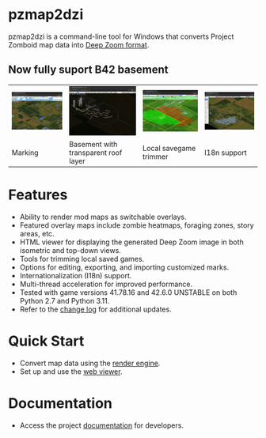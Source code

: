 # pzmap2dzi
pzmap2dzi is a command-line tool for Windows that converts Project Zomboid map data into [Deep Zoom format](https://en.wikipedia.org/wiki/Deep_Zoom).

## Now fully suport B42 basement

<p float="left">
  <table>
  <tr>
    <td><img src="/docs/img/markedit.jpg" width="192" alt="marking" /></td>
    <td><img src="/docs/img/basement.jpg" width="192" alt="basement" /></td>
    <td><img src="/docs/img/trimmer.jpg" width="192" alt="trimmer" /></td>
    <td><img src="/docs/img/i18n.jpg" width="192" alt="i18n" /></td>
  </tr>
  <tr>
    <td>Marking</td>
    <td>Basement with transparent roof layer</td>
    <td>Local savegame trimmer</td>
    <td>I18n support</td>
  </tr>
  </table>
</p>

# Features

- Ability to render mod maps as switchable overlays.
- Featured overlay maps include zombie heatmaps, foraging zones, story areas, etc.
- HTML viewer for displaying the generated Deep Zoom image in both isometric and top-down views.
- Tools for trimming local saved games.
- Options for editing, exporting, and importing customized marks.
- Internationalization (I18n) support.
- Multi-thread acceleration for improved performance.
- Tested with game versions 41.78.16 and 42.6.0 UNSTABLE on both Python 2.7 and Python 3.11.
- Refer to the [change log](./docs/change_log.md) for additional updates.

# Quick Start

- Convert map data using the [render engine](./docs/user_manual_render_engine.md).
- Set up and use the [web viewer](./docs/user_manual_web_viewer.md).

# Documentation

- Access the project [documentation](./docs/docs.md) for developers.
